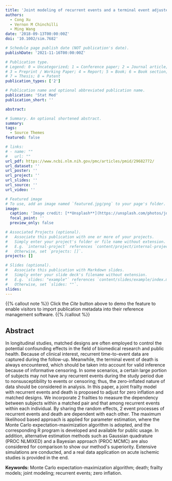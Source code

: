 ```yaml
---
title: 'Joint modeling of recurrent events and a terminal event adjusted for zero inflation and a matched design'
authors:
  - Cong Xu
  - Vernon M Chinchilli
  - Ming Wang
date: '2018-09-13T00:00:00Z'
doi: '10.1002/sim.7682'

# Schedule page publish date (NOT publication's date).
publishDate: '2021-11-16T00:00:00Z'

# Publication type.
# Legend: 0 = Uncategorized; 1 = Conference paper; 2 = Journal article;
# 3 = Preprint / Working Paper; 4 = Report; 5 = Book; 6 = Book section;
# 7 = Thesis; 8 = Patent
publication_types: ['2']

# Publication name and optional abbreviated publication name.
publication: 'Stat Med'
publication_short: ''

abstract: 

# Summary. An optional shortened abstract.
summary: 
tags:
  - Source Themes
featured: false

# links:
# - name: ""
#   url: ""
url_pdf: https://www.ncbi.nlm.nih.gov/pmc/articles/pmid/29682772/
url_dataset: ''
url_poster: ''
url_project: ''
url_slides: ''
url_source: ''
url_video: ''

# Featured image
# To use, add an image named `featured.jpg/png` to your page's folder.
image:
  caption: 'Image credit: [**Unsplash**](https://unsplash.com/photos/jdD8gXaTZsc)'
  focal_point: ''
  preview_only: false

# Associated Projects (optional).
#   Associate this publication with one or more of your projects.
#   Simply enter your project's folder or file name without extension.
#   E.g. `internal-project` references `content/project/internal-project/index.md`.
#   Otherwise, set `projects: []`.
projects: []

# Slides (optional).
#   Associate this publication with Markdown slides.
#   Simply enter your slide deck's filename without extension.
#   E.g. `slides: "example"` references `content/slides/example/index.md`.
#   Otherwise, set `slides: ""`.
slides:
---
```


{{% callout note %}}
Click the _Cite_ button above to demo the feature to enable visitors to import publication metadata into their reference management software.
{{% /callout %}}

## Abstract

In longitudinal studies, matched designs are often employed to control the potential confounding effects in the field of biomedical research and public health. Because of clinical interest, recurrent time-to-event data are captured during the follow-up. Meanwhile, the terminal event of death is always encountered, which should be taken into account for valid inference because of informative censoring. In some scenarios, a certain large portion of subjects may not have any recurrent events during the study period due to nonsusceptibility to events or censoring; thus, the zero-inflated nature of data should be considered in analysis. In this paper, a joint frailty model with recurrent events and death is proposed to adjust for zero inflation and matched designs. We incorporate 2 frailties to measure the dependency between subjects within a matched pair and that among recurrent events within each individual. By sharing the random effects, 2 event processes of recurrent events and death are dependent with each other. The maximum likelihood based approach is applied for parameter estimation, where the Monte Carlo expectation-maximization algorithm is adopted, and the corresponding R program is developed and available for public usage. In addition, alternative estimation methods such as Gaussian quadrature (PROC NLMIXED) and a Bayesian approach (PROC MCMC) are also considered for comparison to show our method's superiority. Extensive simulations are conducted, and a real data application on acute ischemic studies is provided in the end.

**Keywords:** Monte Carlo expectation-maximization algorithm; death; frailty models; joint modeling; recurrent events; zero inflation.
